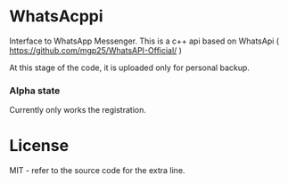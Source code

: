 # WhatsAcppi

Interface to WhatsApp Messenger. This is a c++ api based on WhatsApi ( https://github.com/mgp25/WhatsAPI-Official/ )

At this stage of the code, it is uploaded only for personal backup.

### Alpha state

Currently only works the registration.

# License

MIT - refer to the source code for the extra line.
